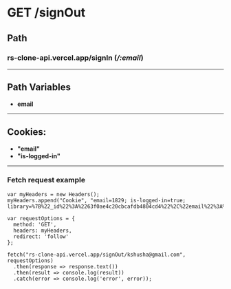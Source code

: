 # GET /signOut
## Path
### rs-clone-api.vercel.app/signIn **(*/:email*)**
***
## Path Variables
- **email**
***
## Cookies:
* **"email"**
* **"is-logged-in"**
***
### Fetch request example
```
var myHeaders = new Headers();
myHeaders.append("Cookie", "email=1829; is-logged-in=true; library=%7B%22_id%22%3A%2263f0ae4c20cbcafdb4804cd4%22%2C%22email%22%3A%22kshusha%40gmail.com%22%2C%22likedPodcasts%22%3A%5B%5D%2C%22subscribedPodcasts%22%3A%5B%5D%7D");

var requestOptions = {
  method: 'GET',
  headers: myHeaders,
  redirect: 'follow'
};

fetch("rs-clone-api.vercel.app/signOut/kshusha@gmail.com", requestOptions)
  .then(response => response.text())
  .then(result => console.log(result))
  .catch(error => console.log('error', error));
